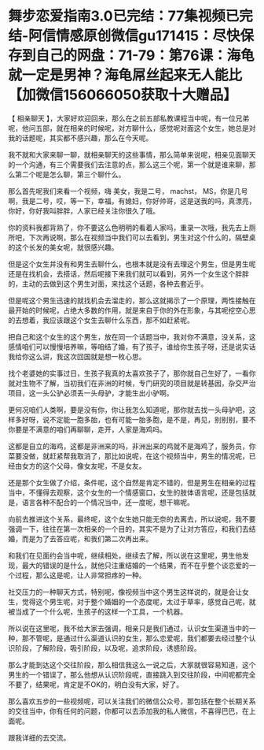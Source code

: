 # 舞步恋爱指南3.0已完结：77集视频已完结-阿信情感原创微信gu171415：尽快保存到自己的网盘：71-79：第76课：海龟就一定是男神？海龟屌丝起来无人能比【加微信156066050获取十大赠品】

【 相亲聊天 】，大家好欢迎回来，那么在之前五部私教课程当中呢，有一位兄弟呢，他问五部，就在相亲的时候呢，对方聊什么，感觉呢对面这个女生，她总是对我的话题呢，其实都不感兴趣，那么在今天呢。

我不就和大家来聊一聊，就相亲聊天的这些事情，那么简单来说呢，相亲见面聊天的一个沟通，有三个需要我们去注意的点，那么这三个呢，第一个就是谁来聊，那么第二个呢是怎么聊，第三个聊什么。

那么首先呢我们来看一个视频，嗨 美女，我是二号， machst， MS，你是几号啊，我是二号，哎，等一下，幸福，有媳妇，你好帅哥，这是送我的吗，真漂亮，你好，你好我叫胖胖，人家已经关注你很久了哦。

你的资料我都背熟了，你不要这么色明明的看着人家吗，重录一次哦，我先去上厕所吧，下次再说啊，那么在视频当中我们可以去看到，男生对这个什么的，隔壁桌的这个长发的美女呢，就很感兴趣。

但是这个女生并没有和男生去聊什么，也根本就是没有去理这个男生，但是男生呢还是在找机会，去搭话，然后呢接下来我们就可以看到，另外一个女生这个胖胖的，主动的去做到这个男生对面，来找这个话题，各种去套近乎。

但是呢这个男生迅速的就找机会去溜走的，那么这就揭示了一个原理，两性接触在最开始的时候呢，占绝大多数的作用，就是来自于你的外在形象，与其呢挖空心思的去想着，我应该跟这个女生去聊什么东西，那不如赶紧呢。

把自己和这个女生的这个男生，放在同一个话题当中，我对你不满意，没关系，这感情咱们可以慢慢培养嘛，等咱结了婚，有了孩子，谁给你生孩子呀，还是说实话我给你这么讲，我这次回国就是想一枚心思。

找个老婆她的实事过日，生孩子我真的太喜欢孩子了，那你就自己生好了，一看你就对生物不了解，当初我们在非洲的时候，专门研究的项目就是转基因，杂交严治项目，这一头公驴必须丢一头母驴，才能生出小驴啊。

更何况咱们人类啊，要是没有你，你让我怎么知道呢，那你就去找一头母驴吧，这样多好呀，说不定能一胞多胎，也有可能一胎多胞，是不是，再见，别别别，要不你要是不满意的咱们再聊聊，走开，人家是海鸡吗。

这都是自立的海鸡，这都是非洲来的吗，非洲出来的鸡就不是海鸡了，服务员，你菜要没做，就赶紧帮我取消了，那比如说呢，在这个视频当中，男生的情况呢，已经由女方的这个父母，像女友呢，不是女友。

还是那个女生做了介绍，条件呢，这个自然是肯定不错的，但是男生在相亲的过程当中，不懂得去观察，这个女生的一个情感窗口，女生的肢体语言呢，还是包括就是，语言各种不配合的一个情况当中，还一度呢，想干嘛呢。

向前去推进这个关系，最终呢，这个女生她只能无奈的去离去，所以说呢，我不要强调一下，往往在第一次相亲的一个目的，其实不是为了让对方答应，和我们去结婚，而是为了去答应呢，和我们第二次再出来。

和我们在见面约会当中呢，继续相处，继续去了解，所以说在这里呢，男生他发现，最大的错误的是什么，就他只注重结婚的一个结果，而不在乎整个谈恋爱的一个过程，那么这是呢，让人非常担疼的一种。

社交压力的一种聊天方式，特别呢，像视频当中这个男生这样说的，就是会让女生，觉得这个男生呢，对于整个婚姻的一个态度呢，太过于草率，感觉自己呢，就被当成了一个什么呢，生孩子的这样一个工具，一个机器。

所以说在这里呢，我不给大家去强调，相亲只是我们通过，认识女生渠道当中的一种，那不管呢，是通过什么渠道认识的女生，那么恋爱呢，我们都要去经过整个认识阶段，了解阶段，吸引阶段，以及呢，追求阶段，诱惑阶段。

那么才能到达这个交往阶段，那么相信我这么一说之后，大家就很容易知道，这个男生的一个错误了，那么他想从认识阶段呢，直接跳入到交往阶段，中间呢都完全不要了，结果呢，肯定是不OK的，明白没有大家，好了。

那么喜欢五步的一些视频呢，可以关注我们的微信公众号，那包括在整个长期关系的交往当中，你有任何的问题，你都可以去添加我的私人微信，不喜得巴巴，在上面呢。

跟我详细的去交流。
